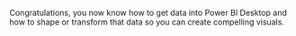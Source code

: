 Congratulations, you now know how to get data into Power BI Desktop and how to shape or transform that data so you can create compelling visuals.